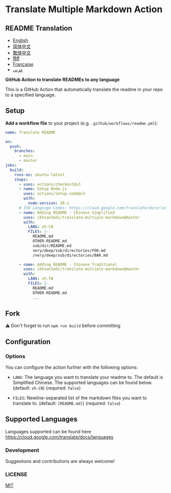 # Translate Multiple Markdown Action

## README Translation
- [English](README.md)
- [简体中文](README.zh-CN.md)
- [繁体中文](README.zh-TW.md)
- [हिंदी](README.hi.md)
- [Française](README.fr.md)
- [عربى](README.ar.md)

**GitHub Action to translate READMEs to any language**

This is a GitHub Action that automatically translate the readme in your repo to a specified language.

## Setup

**Add a workflow file** to your project (e.g. `.github/workflows/readme.yml`):

```yaml
name: Translate README

on:
  push:
    branches:
      - main
      - master
jobs:
  build:
    runs-on: ubuntu-latest
    steps:
      - uses: actions/checkout@v3
      - name: Setup Node.js
        uses: actions/setup-node@v3
        with:
          node-version: 20.x
      # ISO Langusge Codes: https://cloud.google.com/translate/docs/languages
      - name: Adding README - Chinese Simplified
        uses: ikhsan3adi/translate-multiple-markdown@master
        with:
          LANG: zh-CN
          FILES: |-
            README.md
            OTHER-README.md
            sub/dir/README.md
            very/deep/sub/directories/FOO.md
            /very/deep/sub/directories/BAR.md

      - name: Adding README - Chinese Traditional
        uses: ikhsan3adi/translate-multiple-markdown@master
        with:
          LANG: zh-TW
          FILES: |-
            README.md
            OTHER-README.md
            ...
```

## Fork

:warning: Don't forget to run `npm run build` before committing

## Configuration

### Options

You can configure the action further with the following options:

- `LANG`: The language you want to translate your readme to. The default is Simplified Chinese. The supported languages can be found below.
  (default: `zh-CN`) (required: `false`)

- `FILES`: Newline-separated list of the markdown files you want to translate to. (default: `[README.md]`) (required: `false`)

## Supported Languages

Languages supported can be found here https://cloud.google.com/translate/docs/languages

### Development

Suggestions and contributions are always welcome!

### LICENSE

[MIT](./LICENSE)
